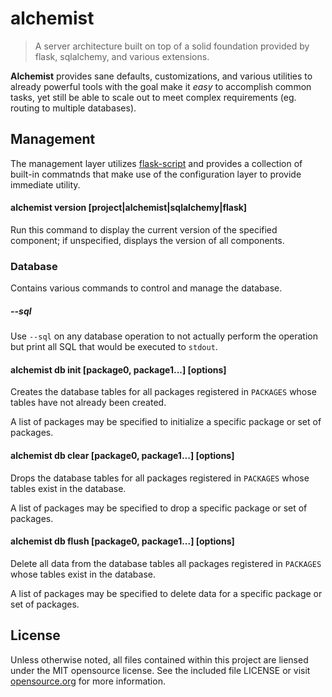 # alchemist
> A server architecture built on top of a solid foundation provided by flask,
> sqlalchemy, and various extensions.

**Alchemist** provides sane defaults, customizations, and various utilities
to already powerful tools with the goal make it *easy* to accomplish
common tasks, yet still be able to scale out to meet complex requirements (eg.
routing to multiple databases).

## Management
The management layer utilizes [flask-script][] and provides a collection
of built-in commatnds that make use of the configuration layer to provide
immediate utility.

[flask-script]: http://flask-script.readthedocs.org/en/latest/

#### alchemist version [project|alchemist|sqlalchemy|flask]

Run this command to display the current version of the specified component; if
unspecified, displays the version of all components.

### Database

Contains various commands to control and manage the database.

##### --sql

Use `--sql` on any database operation to not actually perform the
operation but print all SQL that would be executed to `stdout`.

#### alchemist db init [package0, package1...] [options]

Creates the database tables for all packages registered in `PACKAGES` whose
tables have not already been created.

A list of packages may be specified to initialize a specific package or
set of packages.

#### alchemist db clear [package0, package1...] [options]

Drops the database tables for all packages registered in `PACKAGES` whose
tables exist in the database.

A list of packages may be specified to drop a specific package or
set of packages.

#### alchemist db flush [package0, package1...] [options]

Delete all data from the database tables all packages registered
in `PACKAGES` whose tables exist in the database.

A list of packages may be specified to delete data for a specific package or
set of packages.

## License
Unless otherwise noted, all files contained within this project are liensed
under the MIT opensource license. See the included file LICENSE or visit
[opensource.org][] for more information.

[opensource.org]: http://opensource.org/licenses/MIT